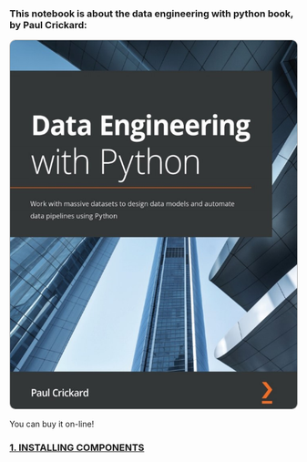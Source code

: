 ### This notebook is about the data engineering with python book, by Paul Crickard:
<img src="https://github.com/cassiobolba/Data-Engineering/blob/master/Data-Eng-Python-Book/img/data-eng-with-python-book-cover-paul-crickard.jpg" style="border: 1px solid #aaa; border-radius: 10px 10px 10px 10px">

You can buy it on-line!

### [1. INSTALLING COMPONENTS](https://github.com/cassiobolba/Data-Engineering/blob/master/Data-Eng-Python-Book/Installing-components.md)